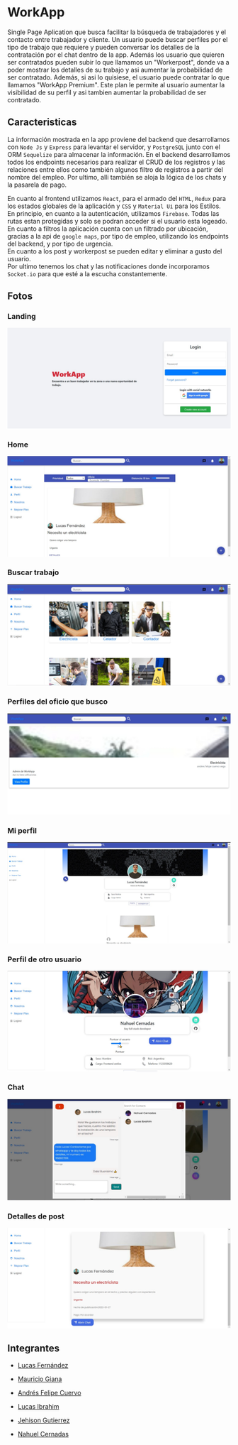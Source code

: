 # WorkApp

Single Page Aplication que busca facilitar la búsqueda de trabajadores y el contacto entre trabajador y cliente. Un usuario puede buscar perfiles por el tipo de trabajo que requiere y pueden conversar los detalles de la contratación por el chat dentro de la app. Además los usuario que quieren ser contratados pueden subir lo que llamamos un "Workerpost", donde va a poder mostrar los detalles de su trabajo y asi aumentar la probabilidad de ser contratado. Además, si asi lo quisiese, el usuario puede contratar lo que llamamos "WorkApp Premium". Este plan le permite al usuario aumentar la visibilidad de su perfil y asi tambien aumentar la probabilidad de ser contratado.

## Caracteristicas

La información mostrada en la app proviene del backend que desarrollamos con `Node Js` y `Express` para levantar el servidor, y `PostgreSQL` junto con el ORM `Sequelize` para almacenar la información. En el backend desarrollamos todos los endpoints necesarios para realizar el CRUD de los registros y las relaciones entre ellos como también algunos filtro de registros a partir del nombre del empleo. Por ultimo, alli también se aloja la lógica de los chats y la pasarela de pago.

En cuanto al frontend utilizamos `React`, para el armado del `HTML`, `Redux` para los estados globales de la aplicación y `CSS` y `Material Ui` para los Estilos. </br>
En principio, en cuanto a la autenticación, utilizamos `Firebase`. Todas las rutas estan protegidas y solo se podran acceder si el usuario esta logeado. </br>
En cuanto a filtros la aplicación cuenta con un filtrado por ubicación, gracias a la api de `google maps`, por tipo de empleo, utilizando los endpoints del backend, y por tipo de urgencia. </br>
En cuanto a los post y workerpost se pueden editar y eliminar a gusto del usuario. </br>
Por ultimo tenemos los chat y las notificaciones donde incorporamos `Socket.io` para que esté a la escucha constantemente.

## Fotos

### Landing

<img src='./readme/landing.jpeg' />

### Home

<img src='./readme/home.jpeg' />

### Buscar trabajo

<img src='./readme/buscar-trabajo.jpeg' />

### Perfiles del oficio que busco

<img src='./readme/perfiles-oficio.jpeg' />

### Mi perfil

<img src='./readme/mi-perfil.jpeg' />

### Perfil de otro usuario

<img src='./readme/otro-usuario.jpeg' />

### Chat

<img src='./readme/chat.jpeg' />

### Detalles de post

<img src='./readme/detalles-post.jpeg' />

## Integrantes

- [Lucas Fernández](https://github.com/lucasfer01)

- [Mauricio Giana](https://github.com/MauricioGiana)

- [Andrés Felipe Cuervo](https://github.com/acuervov)

- [Lucas Ibrahim](https://github.com/Librahim99)

- [Jehison Gutierrez](https://github.com/jehison98)

- [Nahuel Cernadas](https://github.com/Nahuel-199)
